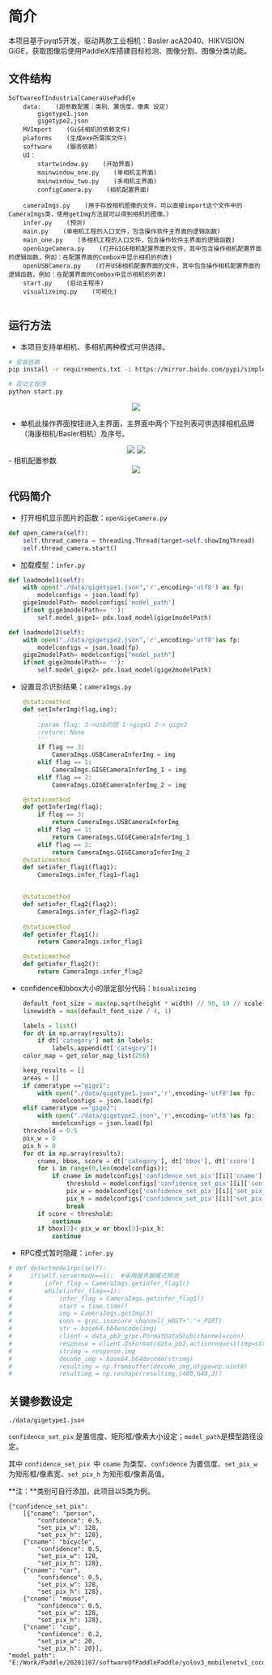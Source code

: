 # 简介
本项目基于pyqt5开发，驱动两款工业相机：Basler acA2040、HIKVISION GiGE，获取图像后使用PaddleX库搭建目标检测、图像分割、图像分类功能。

## 文件结构

```
SoftwareofIndustrialCameraUsePaddle
	data:    (超参数配置：类别、置信度、像素 设定)
		gigetype1.json
		gigetype2,json
	MVImport    (GiGE相机的依赖文件)
	plaforms    (生成exe所需库文件)
	software    (服务依赖)
	UI：
		startwindow.py    (开始界面)
		mainwindow_one.py    (单相机主界面)
		mainwindow_two.py    (多相机主界面)
		configCamera.py    (相机配置界面)
		
	cameraImgs.py    (用于存放相机图像的文件，可以直接import这个文件中的CameraImgs类，使用getImg方法就可以得到相机的图像。)
	infer.py    (预测)
	main.py    (单相机工程的入口文件，包含操作软件主界面的逻辑函数)
	main_one.py    (多相机工程的入口文件，包含操作软件主界面的逻辑函数)
	openGigeCamera.py    (打开GIGE相机配置界面的文件，其中包含操作相机配置界面的逻辑函数，例如：在配置界面的Combox中显示相机的列表)
	openUSBCamera.py    (打开USB相机配置界面的文件，其中包含操作相机配置界面的逻辑函数，例如：在配置界面的Combox中显示相机的列表)
	start.py    (启动主程序)
	visualizeimg.py    (可视化)
	

```
## 运行方法
- 本项目支持单相机、多相机两种模式可供选择。

```bash
# 安装依赖
pip install -r requirements.txt -i https://mirror.baidu.com/pypi/simple
```

```python
# 启动主程序
python start.py
```

<div align="center">
  <img src="./\docs/images/start.png" /> 
</div>

- 单机此操作界面按钮进入主界面，主界面中两个下拉列表可供选择相机品牌（海康相机/Basler相机）及序号。

<div align="center">
  <img src="./\docs/images/one_camera.png" />  <img src="./\docs/images/two_camera.png" /> 
</div>
- 相机配置参数

<div align="center">
  <img src="./\docs/images/config.png" /> 
</div>


## 代码简介

- 打开相机显示图片的函数：`openGigeCamera.py`

```python
def open_camera(self):
    self.thread_camera = threading.Thread(target=self.showImgThread)
    self.thread_camera.start()
```

- 加载模型：`infer.py`

```python
def loadmodel1(self):
    with open("./data/gigetype1.json",'r',encoding='utf8') as fp:
        modelconfigs = json.load(fp)
    gige1modelPath= modelconfigs['model_path']
    if(not gige1modelPath== ''):
    	self.model_gige1= pdx.load_model(gige1modelPath)

def loadmodel2(self):
    with open("./data/gigetype2.json",'r',encoding='utf8')as fp:
    	modelconfigs = json.load(fp)
    gige2modelPath= modelconfigs["model_path"]
    if(not gige2modelPath== ''):
    	self.model_gige2= pdx.load_model(gige2modelPath)
```



- 设置显示识别结果：`cameraImgs.py`

```python
    @staticmethod
    def setInferImg(flag,img):
        '''
        :param flag: 3->usb的图 1->gige1 2-> gige2
        :return: None
        '''
        if flag == 3:
            CameraImgs.USBCameraInferImg = img
        elif flag == 1:
            CameraImgs.GIGECameraInferImg_1 = img
        elif flag == 2:
            CameraImgs.GIGECameraInferImg_2 = img

    @staticmethod
    def getInferImg(flag):
        if flag == 3:
            return CameraImgs.USBCameraInferImg
        elif flag == 1:
            return CameraImgs.GIGECameraInferImg_1
        elif flag == 2:
            return CameraImgs.GIGECameraInferImg_2
    @staticmethod
    def setinfer_flag1(flag1):
        CameraImgs.infer_flag1=flag1


    @staticmethod
    def setinfer_flag2(flag2):
        CameraImgs.infer_flag2=flag2
    
    @staticmethod
    def getinfer_flag1():
        return CameraImgs.infer_flag1

    @staticmethod
    def getinfer_flag2():
        return CameraImgs.infer_flag2      
```



- confidence和bbox大小的限定部分代码：`bisualizeimg`

```python
	default_font_size = max(np.sqrt(height * width) // 90, 10 // scale)
    linewidth = max(default_font_size / 4, 1)

    labels = list()
    for dt in np.array(results):
        if dt['category'] not in labels:
            labels.append(dt['category'])
    color_map = get_color_map_list(256)

    keep_results = []
    areas = []
    if cameratype =="gige1":
        with open("./data/gigetype1.json",'r',encoding='utf8')as fp:
            modelconfigs = json.load(fp)
    elif cameratype =="gige2":
        with open("./data/gigetype2.json",'r',encoding='utf8')as fp:
            modelconfigs = json.load(fp)
    threshold = 0.5
    pix_w = 0
    pix_h = 0
    for dt in np.array(results):
        cname, bbox, score = dt['category'], dt['bbox'], dt['score']
        for i in range(0,len(modelconfigs)):
            if cname in modelconfigs['confidence_set_pix'][i]['cname']:
                threshold = modelconfigs['confidence_set_pix'][i]['confidence']
                pix_w = modelconfigs['confidence_set_pix'][i]['set_pix_w']
                pix_h = modelconfigs['confidence_set_pix'][i]['set_pix_h']
                break
        if score < threshold:
            continue
        if bbox[2]< pix_w or bbox[3]<pix_h:
            continue
```



- RPC模式暂时隐藏：`infer.py`

```python
# def detectmode1rpc(self):
#     if(self.servermode==1):  #采用服务器模式预测
#         infer_flag = CameraImgs.getinfer_flag1()
#         while(infer_flag==1):
#             infer_flag = CameraImgs.getinfer_flag1()
#             start = time.time()
#             img = CameraImgs.getImg(3)
#             conn = grpc.insecure_channel(_HOST+':'+_PORT)
#             str = base64.b64encode(img)
#             client = data_pb2_grpc.FormatDataStub(channel=conn)
#             response = client.DoFormat(data_pb2.actionrequest(img=str,modeltype='1',threshold=0.5))
#             strimg = response.img
#             decode_img = base64.b64decode(strimg)
#             resultimg = np.frombuffer(decode_img,dtype=np.uint8)
#             resultimg = np.reshape(resultimg,(480,640,3))
```

## 关键参数设定

`./data/gigetype1.json`

`confidence_set_pix` 是置信度、矩形框/像素大小设定；`model_path`是模型路径设定。

其中 `confidence_set_pix `中 `cname` 为类型、`confidence` 为置信度、`set_pix_w` 为矩形框/像素宽、`set_pix_h` 为矩形框/像素高值。

**注：**类别可自行添加，此项目以5类为例。

```
{"confidence_set_pix": 
    [{"cname": "person", 
        "confidence": 0.5, 
        "set_pix_w": 128, 
        "set_pix_h": 128}, 
    {"cname": "bicycle", 
        "confidence": 0.5, 
        "set_pix_w": 128, 
        "set_pix_h": 128}, 
    {"cname": "car", 
        "confidence": 0.5, 
        "set_pix_w": 128, 
        "set_pix_h": 128},
    {"cname": "mouse", 
        "confidence": 0.5, 
        "set_pix_w": 128, 
        "set_pix_h": 128},
    {"cname": "cup", 
        "confidence": 0.2, 
        "set_pix_w": 20, 
        "set_pix_h": 20}], 
"model_path": "E:/Work/Paddle/20201107/softwareOfPaddlePaddle/yolov3_mobilenetv1_coco"}
```

